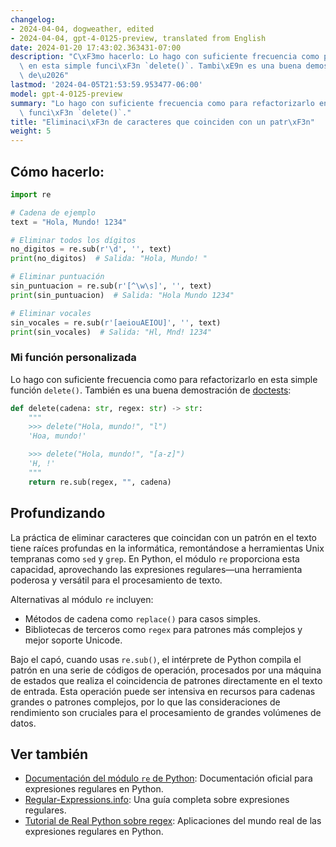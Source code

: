 ```yaml
---
changelog:
- 2024-04-04, dogweather, edited
- 2024-04-04, gpt-4-0125-preview, translated from English
date: 2024-01-20 17:43:02.363431-07:00
description: "C\xF3mo hacerlo: Lo hago con suficiente frecuencia como para refactorizarlo\
  \ en esta simple funci\xF3n `delete()`. Tambi\xE9n es una buena demostraci\xF3n\
  \ de\u2026"
lastmod: '2024-04-05T21:53:59.953477-06:00'
model: gpt-4-0125-preview
summary: "Lo hago con suficiente frecuencia como para refactorizarlo en esta simple\
  \ funci\xF3n `delete()`."
title: "Eliminaci\xF3n de caracteres que coinciden con un patr\xF3n"
weight: 5
---
```


## Cómo hacerlo:
```Python
import re

# Cadena de ejemplo
text = "Hola, Mundo! 1234"

# Eliminar todos los dígitos
no_digitos = re.sub(r'\d', '', text)
print(no_digitos)  # Salida: "Hola, Mundo! "

# Eliminar puntuación
sin_puntuacion = re.sub(r'[^\w\s]', '', text)
print(sin_puntuacion)  # Salida: "Hola Mundo 1234"

# Eliminar vocales
sin_vocales = re.sub(r'[aeiouAEIOU]', '', text)
print(sin_vocales)  # Salida: "Hl, Mnd! 1234"
```

### Mi función personalizada

Lo hago con suficiente frecuencia como para refactorizarlo en esta simple función `delete()`. También es una buena demostración de [doctests](https://docs.python.org/3/library/doctest.html):

```python
def delete(cadena: str, regex: str) -> str:
    """
    >>> delete("Hola, mundo!", "l")
    'Hoa, mundo!'

    >>> delete("Hola, mundo!", "[a-z]")
    'H, !'
    """
    return re.sub(regex, "", cadena)
```



## Profundizando
La práctica de eliminar caracteres que coincidan con un patrón en el texto tiene raíces profundas en la informática, remontándose a herramientas Unix tempranas como `sed` y `grep`. En Python, el módulo `re` proporciona esta capacidad, aprovechando las expresiones regulares—una herramienta poderosa y versátil para el procesamiento de texto.

Alternativas al módulo `re` incluyen:
- Métodos de cadena como `replace()` para casos simples.
- Bibliotecas de terceros como `regex` para patrones más complejos y mejor soporte Unicode.

Bajo el capó, cuando usas `re.sub()`, el intérprete de Python compila el patrón en una serie de códigos de operación, procesados por una máquina de estados que realiza el coincidencia de patrones directamente en el texto de entrada. Esta operación puede ser intensiva en recursos para cadenas grandes o patrones complejos, por lo que las consideraciones de rendimiento son cruciales para el procesamiento de grandes volúmenes de datos.

## Ver también
- [Documentación del módulo `re` de Python](https://docs.python.org/3/library/re.html): Documentación oficial para expresiones regulares en Python.
- [Regular-Expressions.info](https://www.regular-expressions.info/): Una guía completa sobre expresiones regulares.
- [Tutorial de Real Python sobre regex](https://realpython.com/regex-python/): Aplicaciones del mundo real de las expresiones regulares en Python.
